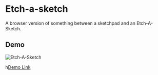 
# Etch-a-sketch

A browser version of something between a sketchpad and an Etch-A-Sketch.


## Demo

![Etch-A-Sketch](https://user-images.githubusercontent.com/31451399/172713034-38f0439e-4dba-4907-98e8-2a12f93a82ba.gif)

h[Demo Link]([url](https://ahmedalbarghouti-etch-a-sketch.netlify.app/))


